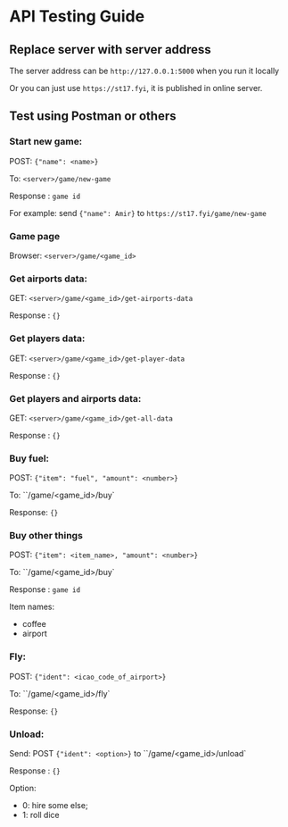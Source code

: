 # API Testing Guide

## Replace server with server address

The server address can be `http://127.0.0.1:5000` when you run it locally

Or you can just use `https://st17.fyi`, it is published in online server.

## Test using Postman or others

### Start new game:

POST: `{"name": <name>}` 

To:  `<server>/game/new-game`

Response : `game id`



For example: send `{"name": Amir}` to `https://st17.fyi/game/new-game`

### Game page

Browser: `<server>/game/<game_id>`



### Get airports data:

GET:  `<server>/game/<game_id>/get-airports-data`

Response : `{}`



### Get players data:

GET:  `<server>/game/<game_id>/get-player-data`

Response : `{}`



### Get players and airports data:

GET:  `<server>/game/<game_id>/get-all-data`

Response : `{}`



### Buy fuel:

POST: `{"item": "fuel", "amount": <number>}` 

To: ``<server>/game/<game_id>/buy`

Response: `{}`



### Buy other things

POST: `{"item": <item_name>, "amount": <number>}` 

To:  ``<server>/game/<game_id>/buy`

Response : `game id`

Item names: 

- coffee
- airport

### Fly:

POST: `{"ident": <icao_code_of_airport>}` 

To: ``<server>/game/<game_id>/fly`

Response: `{}`



### Unload:

Send: POST `{"ident": <option>}` to ``<server>/game/<game_id>/unload`

Response : `{}`

Option: 

- 0: hire some else; 
- 1: roll dice

